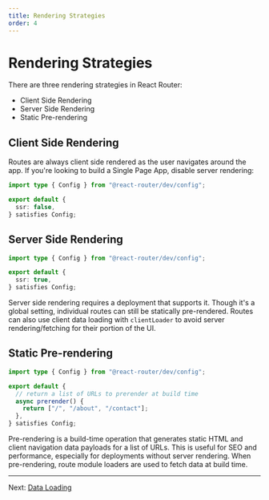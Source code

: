```yaml
---
title: Rendering Strategies
order: 4
---
```


# Rendering Strategies

There are three rendering strategies in React Router:

- Client Side Rendering
- Server Side Rendering
- Static Pre-rendering

## Client Side Rendering

Routes are always client side rendered as the user navigates around the app. If you're looking to build a Single Page App, disable server rendering:

```ts filename=react-router.config.ts
import type { Config } from "@react-router/dev/config";

export default {
  ssr: false,
} satisfies Config;
```

## Server Side Rendering

```ts filename=react-router.config.ts
import type { Config } from "@react-router/dev/config";

export default {
  ssr: true,
} satisfies Config;
```

Server side rendering requires a deployment that supports it. Though it's a global setting, individual routes can still be statically pre-rendered. Routes can also use client data loading with `clientLoader` to avoid server rendering/fetching for their portion of the UI.

## Static Pre-rendering

```ts filename=react-router.config.ts
import type { Config } from "@react-router/dev/config";

export default {
  // return a list of URLs to prerender at build time
  async prerender() {
    return ["/", "/about", "/contact"];
  },
} satisfies Config;
```

Pre-rendering is a build-time operation that generates static HTML and client navigation data payloads for a list of URLs. This is useful for SEO and performance, especially for deployments without server rendering. When pre-rendering, route module loaders are used to fetch data at build time.

---

Next: [Data Loading](./data-loading)
